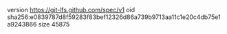 version https://git-lfs.github.com/spec/v1
oid sha256:e0839787d8f59283f83bef12326d86a739b9713aa11c1e20c4db75e1a9243866
size 45875
